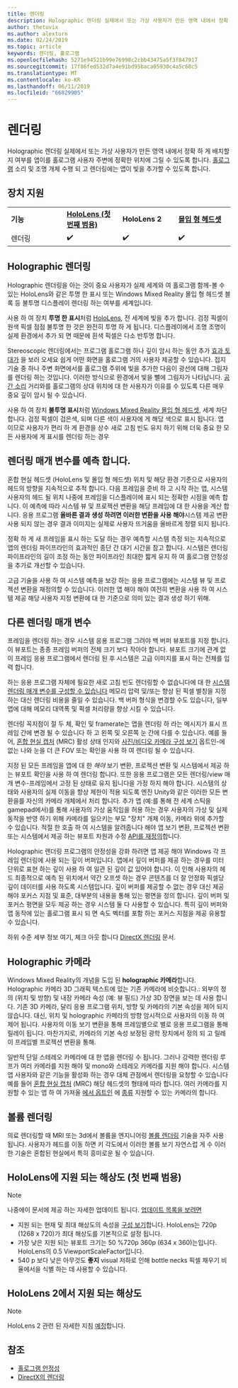 ```yaml
---
title: 렌더링
description: Holographic 렌더링 실제에서 또는 가상 사용자가 만든 영역 내에서 정확 하 게 배치할지 여부를 앱이를 홀로그램 사용자 주변에 정확한 위치에 그릴 수 있도록 합니다.
author: thetuvix
ms.author: alexturn
ms.date: 02/24/2019
ms.topic: article
keywords: 렌더링, 홀로그램
ms.openlocfilehash: 5271e94521b99e76998c2cbb43475a5f3f847917
ms.sourcegitcommit: 17f86fed532d7a4e91bd95baca05930c4a5c68c5
ms.translationtype: MT
ms.contentlocale: ko-KR
ms.lasthandoff: 06/11/2019
ms.locfileid: "66829905"
---
```

# <a name="rendering"></a>렌더링

Holographic 렌더링 실제에서 또는 가상 사용자가 만든 영역 내에서 정확 하 게 배치할지 여부를 앱이를 홀로그램 사용자 주변에 정확한 위치에 그릴 수 있도록 합니다. [홀로그램](hologram.md) 소리 및 조명 개체 수행 되 고 렌더링에는 앱이 빛을 추가할 수 있도록 합니다.

## <a name="device-support"></a>장치 지원

<table>
    <colgroup>
    <col width="25%" />
    <col width="25%" />
    <col width="25%" />
    <col width="25%" />
    </colgroup>
    <tr>
        <td><strong>기능</strong></td>
        <td><a href="hololens-hardware-details.md"><strong>HoloLens (첫 번째 범용)</strong></a></td>
        <td><strong>HoloLens 2</strong></td>
        <td><a href="immersive-headset-hardware-details.md"><strong>몰입 형 헤드셋</strong></a></td>
    </tr>
     <tr>
        <td>렌더링</td>
        <td>✔️</td>
        <td>✔️</td>
        <td>✔️</td>
    </tr>
</table>

## <a name="holographic-rendering"></a>Holographic 렌더링

Holographic 렌더링을 아는 것이 중요 사용자가 실제 세계와 여 홀로그램 함께-볼 수 있는 HoloLens와 같은 투명 한 표시 또는 Windows Mixed Reality 몰입 형 헤드셋 블록 등 불투명 디스플레이 렌더링 하는 여부를 세계입니다.

사용 하 여 장치 **투명 한 표시**처럼 [HoloLens](hololens-hardware-details.md), 전 세계에 빛을 추가 합니다. 검정 픽셀이 원색 픽셀 점점 불투명 한 것은 완전히 투명 하 게 됩니다. 디스플레이에서 조명 조명이 실제 환경에서 추가 되 면 때문에 흰색 픽셀은 다소 반투명 합니다.

Stereoscopic 렌더링에서는 프로그램 홀로그램 하나 깊이 암시 하는 동안 추가 [효과 토대가](interaction-fundamentals.md) 을 보러 오세요 쉽게 어떤 화면을 홀로그램 거의 사용자 제공할 수 있습니다. 접지 기술 중 하나 주변 화면에서를 홀로그램 주위에 빛을 추가한 다음이 광선에 대해 그림자를 렌더링 하는 것입니다. 이러한 방식으로 환경에서 빛을 뺄에 그림자가 나타납니다. [공간 소리](spatial-sound.md) 거리와를 홀로그램의 상대 위치에 대 한 사용자가 이유를 수 있도록 다른 매우 중요 깊이 암시 될 수 있습니다.

사용 하 여 장치 **불투명 표시**처럼 [Windows Mixed Reality 몰입 형 헤드셋](immersive-headset-hardware-details.md), 세계 차단 합니다. 검정 픽셀이 검은색, 되며 다른 색이 사용자에 게 해당 색으로 표시 됩니다. 앱 이므로 사용자가 편리 하 게 환경을 상수 새로 고침 빈도 유지 하기 위해 더욱 중요 한 모든 사용자에 게 표시를 렌더링 하는 경우

## <a name="predicted-rendering-parameters"></a>렌더링 매개 변수를 예측 합니다.

혼합 현실 헤드셋 (HoloLens 및 몰입 형 헤드셋) 위치 및 해당 환경 기준으로 사용자의 헤드의 방향을 지속적으로 추적 합니다. 다음 프레임을 준비 하 고 시작 하는 앱, 시스템 사용자의 헤드 될 위치 나중에 프레임을 디스플레이에 표시 되는 정확한 시점을 예측 합니다. 이 예측에 따라 시스템 뷰 및 프로젝션 변환을 해당 프레임에 대 한 사용을 계산 합니다. 응용 프로그램 **올바른 결과 생성 하려면 이러한 변환을 사용 해야**시스템 제공 변환 사용 되지 않는 경우 결과 이미지는 실제로 사용자 뜨거움을 올바르게 정렬 되지 됩니다.

정확 하 게 새 프레임을 표시 하는 도달 하는 경우 예측할 시스템 측정 되는 지속적으로 앱의 렌더링 파이프라인의 효과적인 종단 간 대기 시간을 참고 합니다. 시스템은 렌더링 파이프라인의 길이 조정 하는 동안 파이프라인 최대한 짧게 유지 하 여 홀로그램 안정성을 추가로 개선할 수 있습니다.

고급 기술을 사용 하 여 시스템 예측을 보강 하는 응용 프로그램에는 시스템 뷰 및 프로젝션 변환을 재정의할 수 있습니다. 이러한 앱 해야 해야 여전히 변환을 사용 하 여 시스템 제공 해당 사용자 지정 변환에 대 한 기준으로 의미 있는 결과 생성 하기 위해.

## <a name="other-rendering-parameters"></a>다른 렌더링 매개 변수

프레임을 렌더링 하는 경우 시스템 응용 프로그램 그려야 백 버퍼 뷰포트를 지정 합니다. 이 뷰포트는 종종 프레임 버퍼의 전체 크기 보다 작아야 합니다. 뷰포트 크기에 관계 없이 프레임 응용 프로그램에서 렌더링 된 후 시스템은 고급 이미지를 표시 하는 전체를 입력 합니다.

하는 응용 프로그램 자체에 필요한 새로 고침 빈도 렌더링할 수 없습니다에 대 한 [시스템 렌더링 매개 변수를 구성할 수 있습니다](https://docs.microsoft.com/uwp/api/Windows.Graphics.Holographic.HolographicViewConfiguration#Windows_Graphics_Holographic_HolographicViewConfiguration) 메모리 압력 및/또는 향상 된 픽셀 별칭을 지정 하는 대신 렌더링 비용을 줄일 수 있습니다. 백 버퍼 형식을 변경할 수도 있습니다, 일부 앱에 대해 메모리 대역폭 및 픽셀 처리량을 향상 시킬 수 있습니다.

렌더링 꼭지점이 절 두 체, 확인 및 framerate는 앱을 렌더링 하 라는 메시지가 표시 프레임 간에 변경 될 수 있습니다 하 고 왼쪽 및 오른쪽 눈 간에 다를 수 있습니다. 예를 들어, [혼합 현실 캡처](mixed-reality-capture.md) (MRC) 활성 상태 인지와 [사진/비디오 카메라 구성 보기](https://docs.microsoft.com/uwp/api/Windows.Graphics.Holographic.HolographicViewConfigurationKind#Windows_Graphics_Holographic_HolographicViewConfigurationKind) 옵트인-에 없는 나와 눈을 더 큰 FOV 또는 확인을 사용 하 여 렌더링 될 수 있습니다.

지정 된 모든 프레임을 앱에 대 한 *해야* 보기 변환, 프로젝션 변환 및 시스템에서 제공 하는 뷰포트 확인을 사용 하 여 렌더링 합니다. 또한 응용 프로그램은 모든 렌더링/view 매개 변수-프레임에서 고정 된 상태로 유지 됩니다을 가정 하지 해야 합니다. 시스템의 상태와 사용자의 실제 이동을 항상 제한이 적용 되도록 엔진 Unity와 같은 이러한 모든 변환을를 자신의 카메라 개체에서 처리 합니다. 추가 앱 (예:를 통해 전 세계 스틱을 gamepad에서)를 통해 사용자의 가상 움직임을 허용 하는 경우 사용자의 가상 및 실제 동작을 반영 하기 위해 카메라를 일으키는 부모 "장치" 개체 이동, 카메라 위에 추가할 수 있습니다. 적절 한 호출 하 여 시스템을 알려줍니다 해야 앱 보기 변환, 프로젝션 변환 또는 시스템에서 제공 하는 뷰포트 차원과 수정 [API를 재정의](https://docs.microsoft.com/uwp/api/Windows.Graphics.Holographic.HolographicCameraPose#Windows_Graphics_Holographic_HolographicCameraPose)합니다.

Holographic 렌더링 프로그램의 안정성을 강화 하려면 앱 제공 해야 Windows 각 프레임 렌더링에 사용 되는 깊이 버퍼입니다. 앱에서 깊이 버퍼를 제공 하는 경우를 미터 단위로 표현 하는 깊이 사용 하 여 일관 된 깊이 값 있어야 합니다. 이 인해 사용자의 헤드 최종적으로 예측 된 위치에서 약간 오프셋 하는 경우 콘텐츠를 더 잘 안정화 픽셀당 깊이 데이터를 사용 하도록 시스템입니다. 깊이 버퍼를 제공할 수 없는 경우 대신 제공 해야 포커스 지점 및 표준, 대부분의 내용을 통해 있는 평면을 정의 합니다. 깊이 버퍼 및 포커스 평면을 모두 제공 하는 경우 시스템 둘 다 사용할 수 있습니다. 특히 깊이 버퍼와 앱 동작에 있는 홀로그램 표시 되 면 속도 벡터를 포함 하는 포커스 지점을 제공 유용할 수 있습니다.

하위 수준 세부 정보 여기, 체크 아웃 합니다 [DirectX 렌더링](rendering-in-directx.md) 문서.

## <a name="holographic-cameras"></a>Holographic 카메라

Windows Mixed Reality의 개념을 도입 된 **holographic 카메라**합니다. Holographic 카메라 3D 그래픽 텍스트에 있는 기존 카메라에 비슷합니다.: 외부의 정의 (위치 및 방향) 및 내장 카메라 속성 (예: 뷰 필드) 가상 3D 장면을 보는 데 사용 합니다. 기존 3D 카메라, 달리 응용 프로그램 위치, 방향 및 카메라의 기본 속성을 제어 되지 않습니다. 대신, 위치 및 holographic 카메라의 방향 암시적으로 사용자의 이동 하 여 제어 됩니다. 사용자의 이동 보기 변환을 통해 프레임별으로 별로 응용 프로그램을 통해 릴레이 됩니다. 마찬가지로, 카메라의 기본 속성 보정된 광학 장치에서 정의 되 고 릴레이 프레임별 프로젝션 변환을 통해.

일반적 단일 스테레오 카메라에 대 한 앱을 렌더링 수 됩니다. 그러나 강력한 렌더링 루프가 여러 카메라를 지원 해야 및 mono와 스테레오 카메라를 지원 해야 합니다. 시스템 앱 사용자와 같은 기능을 활성화 하는 경우 대체 관점에서 렌더링을 요청할 수 있습니다 예를 들어 [혼합 현실 캡처](mixed-reality-capture.md) (MRC) 해당 헤드셋의 형태에 따라 합니다. 여러 카메라를 지원할 수 있는 앱 하 여 가져올 [에서 옵트인](https://docs.microsoft.com/uwp/api/Windows.Graphics.Holographic.HolographicViewConfiguration#Windows_Graphics_Holographic_HolographicViewConfiguration) 에 [종류](https://docs.microsoft.com/uwp/api/Windows.Graphics.Holographic.HolographicViewConfigurationKind#Windows_Graphics_Holographic_HolographicViewConfigurationKind) 지원할 수 있는 카메라의 합니다.

## <a name="volume-rendering"></a>볼륨 렌더링

의료 렌더링할 때 MRI 또는 3d에서 볼륨을 엔지니어링 [볼륨 렌더링](volume-rendering.md) 기술을 자주 사용 됩니다. 사용자가 헤드를 이동 하면 키 각도에서 이러한 볼륨 보기 자연스럽 게 수 이러한 기술은 혼합된 현실에서 특히 흥미로운 될 수 있습니다.

## <a name="supported-resolutions-on-hololens-1st-gen"></a>HoloLens에 지원 되는 해상도 (첫 번째 범용)
> [!NOTE]
> 나중에이 문서에 제공 하는 자세한 업데이트 됩니다. [업데이트 목록을 보려면](release-notes-april-2018.md)

* 지원 되는 현재 및 최대 해상도의 속성을 [구성 보기](https://docs.microsoft.com/uwp/api/Windows.Graphics.Holographic.HolographicViewConfiguration#Windows_Graphics_Holographic_HolographicViewConfiguration)합니다. HoloLens는 720p (1268 x 720)가 최대 해상도를 기본적으로 설정 됩니다.
* 가장 낮은 지원 되는 뷰포트 크기는 50 %720p 360p (634 x 360)는입니다. HoloLens의 0.5 ViewportScaleFactor입니다.
* 540 p 보다 낮은 아무것도 **좋지** visual 저하로 인해 bottle necks 픽셀 채우기 비율에서을 식별 하는 데 사용할 수 있습니다.

## <a name="supported-resolutions-on-hololens-2"></a>HoloLens 2에서 지원 되는 해상도

> [!NOTE]
> HoloLens 2 관련 된 자세한 지침 [예정](index.md#news-and-notes)합니다.


## <a name="see-also"></a>참조
* [홀로그램 안정성](hologram-stability.md)
* [DirectX의 렌더링](rendering-in-directx.md)